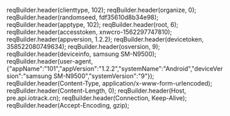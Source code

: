 reqBuilder.header(clienttype, 102);
reqBuilder.header(organize, 0);
reqBuilder.header(randomseed, fdf35610d8b34e98);
reqBuilder.header(apptype, 102);
reqBuilder.header(root, 6);
reqBuilder.header(accesstoken, xnwcro-1562297747810);
reqBuilder.header(appversion, 1.2.2);
reqBuilder.header(devicetoken, 358522080749634);
reqBuilder.header(osversion, 9);
reqBuilder.header(deviceinfo, samsung SM-N9500);
reqBuilder.header(user-agent, {"appName":"101","appVersion":"1.2.2","systemName":"Android","deviceVersion":"samsung SM-N9500","systemVersion":"9"});
reqBuilder.header(Content-Type, application/x-www-form-urlencoded);
reqBuilder.header(Content-Length, 0);
reqBuilder.header(Host, pre.api.iotrack.cn);
reqBuilder.header(Connection, Keep-Alive);
reqBuilder.header(Accept-Encoding, gzip);